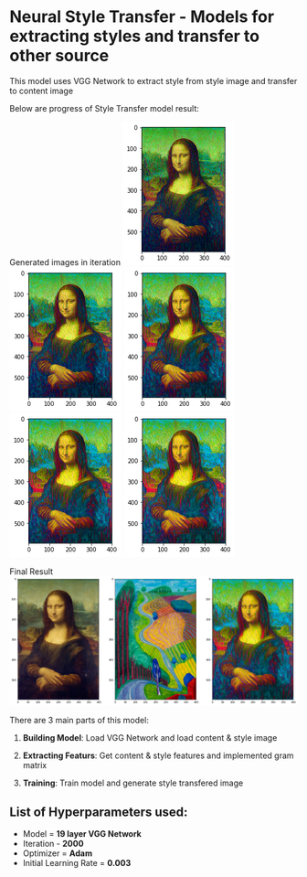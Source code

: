 # Neural Style Transfer - Models for extracting styles and transfer to other source  

This model uses VGG Network to extract style from style image and transfer to content image 

Below are progress of Style Transfer model result:

Generated images in iteration
<img src="result-1.png">
<img src="result-2.png">
<img src="result-3.png">
<img src="result-4.png">
<img src="result-5.png">

Final Result
<img src="style-transfer-final-result.png">

There are 3 main parts of this model:

1. **Building Model**: Load VGG Network and load content & style image 

2. **Extracting Featurs**: Get content & style features and implemented gram matrix 

3. **Training**: Train model and generate style transfered image

## List of Hyperparameters used:

* Model = **19 layer VGG Network**
* Iteration - **2000**  
* Optimizer  = **Adam**  
* Initial Learning Rate = **0.003**

